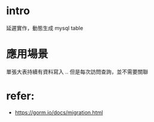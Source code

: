 # intro

延遲實作，動態生成 mysql table

# 應用場景

單張大表持續有資料寫入 .. 但是每次訪問查詢，並不需要關聯


# refer:
<!--
2021/07/11 .. 目前 gorm 2.0 還沒有釋出 置換 TableName 方法來達到動態增加 table的功能
-->
- https://gorm.io/docs/migration.html
